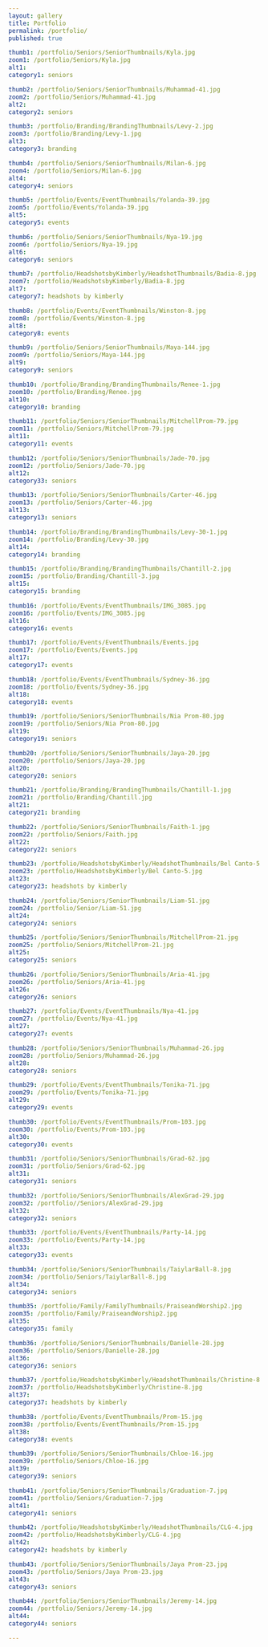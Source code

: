 ```yaml
---
layout: gallery
title: Portfolio
permalink: /portfolio/
published: true

thumb1: /portfolio/Seniors/SeniorThumbnails/Kyla.jpg
zoom1: /portfolio/Seniors/Kyla.jpg
alt1: 
category1: seniors

thumb2: /portfolio/Seniors/SeniorThumbnails/Muhammad-41.jpg
zoom2: /portfolio/Seniors/Muhammad-41.jpg
alt2: 
category2: seniors

thumb3: /portfolio/Branding/BrandingThumbnails/Levy-2.jpg
zoom3: /portfolio/Branding/Levy-1.jpg
alt3: 
category3: branding

thumb4: /portfolio/Seniors/SeniorThumbnails/Milan-6.jpg
zoom4: /portfolio/Seniors/Milan-6.jpg
alt4: 
category4: seniors

thumb5: /portfolio/Events/EventThumbnails/Yolanda-39.jpg
zoom5: /portfolio/Events/Yolanda-39.jpg
alt5: 
category5: events

thumb6: /portfolio/Seniors/SeniorThumbnails/Nya-19.jpg
zoom6: /portfolio/Seniors/Nya-19.jpg
alt6: 
category6: seniors

thumb7: /portfolio/HeadshotsbyKimberly/HeadshotThumbnails/Badia-8.jpg
zoom7: /portfolio/HeadshotsbyKimberly/Badia-8.jpg
alt7: 
category7: headshots by kimberly

thumb8: /portfolio/Events/EventThumbnails/Winston-8.jpg
zoom8: /portfolio/Events/Winston-8.jpg
alt8: 
category8: events

thumb9: /portfolio/Seniors/SeniorThumbnails/Maya-144.jpg
zoom9: /portfolio/Seniors/Maya-144.jpg
alt9: 
category9: seniors

thumb10: /portfolio/Branding/BrandingThumbnails/Renee-1.jpg
zoom10: /portfolio/Branding/Renee.jpg
alt10: 
category10: branding

thumb11: /portfolio/Seniors/SeniorThumbnails/MitchellProm-79.jpg
zoom11: /portfolio/Seniors/MitchellProm-79.jpg
alt11: 
category11: events

thumb12: /portfolio/Seniors/SeniorThumbnails/Jade-70.jpg
zoom12: /portfolio/Seniors/Jade-70.jpg
alt12: 
category33: seniors

thumb13: /portfolio/Seniors/SeniorThumbnails/Carter-46.jpg
zoom13: /portfolio/Seniors/Carter-46.jpg
alt13: 
category13: seniors

thumb14: /portfolio/Branding/BrandingThumbnails/Levy-30-1.jpg
zoom14: /portfolio/Branding/Levy-30.jpg
alt14: 
category14: branding

thumb15: /portfolio/Branding/BrandingThumbnails/Chantill-2.jpg
zoom15: /portfolio/Branding/Chantill-3.jpg
alt15: 
category15: branding

thumb16: /portfolio/Events/EventThumbnails/IMG_3085.jpg
zoom16: /portfolio/Events/IMG_3085.jpg
alt16: 
category16: events

thumb17: /portfolio/Events/EventThumbnails/Events.jpg
zoom17: /portfolio/Events/Events.jpg
alt17: 
category17: events

thumb18: /portfolio/Events/EventThumbnails/Sydney-36.jpg
zoom18: /portfolio/Events/Sydney-36.jpg
alt18: 
category18: events

thumb19: /portfolio/Seniors/SeniorThumbnails/Nia Prom-80.jpg
zoom19: /portfolio/Seniors/Nia Prom-80.jpg
alt19: 
category19: seniors

thumb20: /portfolio/Seniors/SeniorThumbnails/Jaya-20.jpg
zoom20: /portfolio/Seniors/Jaya-20.jpg
alt20: 
category20: seniors

thumb21: /portfolio/Branding/BrandingThumbnails/Chantill-1.jpg
zoom21: /portfolio/Branding/Chantill.jpg
alt21: 
category21: branding

thumb22: /portfolio/Seniors/SeniorThumbnails/Faith-1.jpg
zoom22: /portfolio/Seniors/Faith.jpg
alt22: 
category22: seniors

thumb23: /portfolio/HeadshotsbyKimberly/HeadshotThumbnails/Bel Canto-5.jpg
zoom23: /portfolio/HeadshotsbyKimberly/Bel Canto-5.jpg
alt23: 
category23: headshots by kimberly

thumb24: /portfolio/Seniors/SeniorThumbnails/Liam-51.jpg
zoom24: /portfolio/Senior/Liam-51.jpg
alt24: 
category24: seniors

thumb25: /portfolio/Seniors/SeniorThumbnails/MitchellProm-21.jpg
zoom25: /portfolio/Seniors/MitchellProm-21.jpg
alt25: 
category25: seniors

thumb26: /portfolio/Seniors/SeniorThumbnails/Aria-41.jpg
zoom26: /portfolio/Seniors/Aria-41.jpg
alt26: 
category26: seniors

thumb27: /portfolio/Events/EventThumbnails/Nya-41.jpg
zoom27: /portfolio/Events/Nya-41.jpg
alt27: 
category27: events

thumb28: /portfolio/Seniors/SeniorThumbnails/Muhammad-26.jpg
zoom28: /portfolio/Seniors/Muhammad-26.jpg
alt28: 
category28: seniors

thumb29: /portfolio/Events/EventThumbnails/Tonika-71.jpg
zoom29: /portfolio/Events/Tonika-71.jpg
alt29: 
category29: events

thumb30: /portfolio/Events/EventThumbnails/Prom-103.jpg
zoom30: /portfolio/Events/Prom-103.jpg
alt30: 
category30: events

thumb31: /portfolio/Seniors/SeniorThumbnails/Grad-62.jpg
zoom31: /portfolio/Seniors/Grad-62.jpg
alt31: 
category31: seniors

thumb32: /portfolio/Seniors/SeniorThumbnails/AlexGrad-29.jpg
zoom32: /portfolio//Seniors/AlexGrad-29.jpg
alt32: 
category32: seniors

thumb33: /portfolio/Events/EventThumbnails/Party-14.jpg
zoom33: /portfolio/Events/Party-14.jpg
alt33: 
category33: events

thumb34: /portfolio/Seniors/SeniorThumbnails/TaiylarBall-8.jpg
zoom34: /portfolio/Seniors/TaiylarBall-8.jpg
alt34: 
category34: seniors

thumb35: /portfolio/Family/FamilyThumbnails/PraiseandWorship2.jpg
zoom35: /portfolio/Family/PraiseandWorship2.jpg
alt35: 
category35: family

thumb36: /portfolio/Seniors/SeniorThumbnails/Danielle-28.jpg
zoom36: /portfolio/Seniors/Danielle-28.jpg
alt36: 
category36: seniors

thumb37: /portfolio/HeadshotsbyKimberly/HeadshotThumbnails/Christine-8.jpg
zoom37: /portfolio/HeadshotsbyKimberly/Christine-8.jpg
alt37: 
category37: headshots by kimberly

thumb38: /portfolio/Events/EventThumbnails/Prom-15.jpg
zoom38: /portfolio/Events/EventThumbnails/Prom-15.jpg
alt38: 
category38: events

thumb39: /portfolio/Seniors/SeniorThumbnails/Chloe-16.jpg
zoom39: /portfolio/Seniors/Chloe-16.jpg
alt39: 
category39: seniors

thumb41: /portfolio/Seniors/SeniorThumbnails/Graduation-7.jpg
zoom41: /portfolio/Seniors/Graduation-7.jpg
alt41: 
category41: seniors

thumb42: /portfolio/HeadshotsbyKimberly/HeadshotThumbnails/CLG-4.jpg
zoom42: /portfolio/HeadshotsbyKimberly/CLG-4.jpg
alt42: 
category42: headshots by kimberly

thumb43: /portfolio/Seniors/SeniorThumbnails/Jaya Prom-23.jpg
zoom43: /portfolio/Seniors/Jaya Prom-23.jpg
alt43: 
category43: seniors

thumb44: /portfolio/Seniors/SeniorThumbnails/Jeremy-14.jpg
zoom44: /portfolio/Seniors/Jeremy-14.jpg
alt44: 
category44: seniors

---
```

